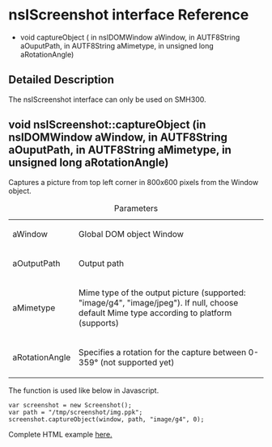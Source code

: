 nsIScreenshot interface Reference
=================================

-   void captureObject ( in nsIDOMWindow aWindow, in AUTF8String aOuputPath, in AUTF8String aMimetype, in unsigned long aRotationAngle)

Detailed Description
--------------------

The nsIScreenshot interface can only be used on SMH300.

void nsIScreenshot::captureObject (in nsIDOMWindow aWindow, in AUTF8String aOuputPath, in AUTF8String aMimetype, in unsigned long aRotationAngle)
-------------------------------------------------------------------------------------------------------------------------------------------------

Captures a picture from top left corner in 800x600 pixels from the Window object.

<table>
<caption>Parameters</caption>
<colgroup>
<col width="20%" />
<col width="80%" />
</colgroup>
<tbody>
<tr class="odd">
<td align="left">aWindow</td>
<td align="left"><p>Global DOM object Window</p></td>
</tr>
<tr class="even">
<td align="left">aOutputPath</td>
<td align="left"><p>Output path</p></td>
</tr>
<tr class="odd">
<td align="left">aMimetype</td>
<td align="left"><p>Mime type of the output picture (supported: &quot;image/g4&quot;, &quot;image/jpeg&quot;). If null, choose default Mime type according to platform (supports)</p></td>
</tr>
<tr class="even">
<td align="left">aRotationAngle</td>
<td align="left"><p>Specifies a rotation for the capture between 0-359° (not supported yet)</p></td>
</tr>
</tbody>
</table>

The function is used like below in Javascript.

    var screenshot = new Screenshot();
    var path = "/tmp/screenshot/img.ppk";
    screenshot.captureObject(window, path, "image/g4", 0);

Complete HTML example [here.](example1.html)
